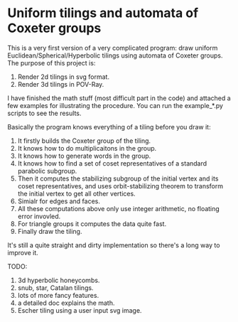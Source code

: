 # Uniform tilings and automata of Coxeter groups

This is a very first version of a very complicated program: draw uniform Euclidean/Spherical/Hyperbolic tilings using automata of Coxeter groups. The purpose of this project is:

1. Render 2d tilings in svg format.
2. Render 3d tilings in POV-Ray.

I have finished the math stuff (most difficult part in the code) and attached a few examples for illustrating the procedure. You can run the example_*.py scripts to see the results.

Basically the program knows everything of a tiling before you draw it:

1. It firstly builds the Coxeter group of the tiling.
2. It knows how to do multiplicaitons in the group.
3. It knows how to generate words in the group.
4. It knows how to find a set of coset representatives of a standard parabolic subgroup.
5. Then it computes the stabilizing subgroup of the initial vertex and its coset representatives, and uses orbit-stabilizing theorem to transform the initial vertex to get all other vertices.
6. Simialr for edges and faces.
7. All these computations above only use integer arithmetic, no floating error invovled.
8. For triangle groups it computes the data quite fast.
9. Finally draw the tiling.

It's still a quite straight and dirty implementation so there's a long way to improve it.

TODO:

1. 3d hyperbolic honeycombs.
2. snub, star, Catalan tilings.
3. lots of more fancy features.
4. a detailed doc explains the math.
5. Escher tiling using a user input svg image.
